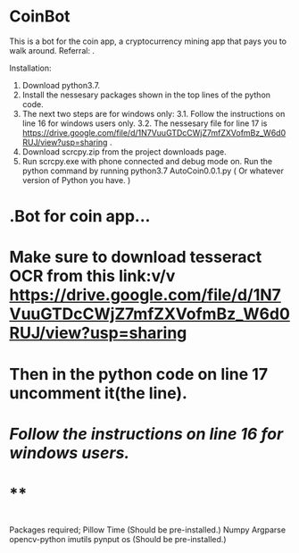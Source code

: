 # CoinBot
This is a bot for the coin app, a cryptocurrency mining app that pays you to walk around. Referral: .

Installation:
1. Download python3.7.
2. Install the nessesary packages shown in the top lines of the python code.
3. The next two steps are for windows only:
3.1. Follow the instructions on line 16 for windows users only.
3.2. The nessesary file for line 17 is https://drive.google.com/file/d/1N7VuuGTDcCWjZ7mfZXVofmBz_W6d0RUJ/view?usp=sharing .
4. Download scrcpy.zip from the project downloads page. 
5. Run scrcpy.exe with phone connected and debug mode on.
Run the python command by running python3.7 AutoCoin0.0.1.py ( Or whatever version of Python you have. )

# .Bot for coin app...
# Make sure to download tesseract OCR from this link:v/v https://drive.google.com/file/d/1N7VuuGTDcCWjZ7mfZXVofmBz_W6d0RUJ/view?usp=sharing
# Then in the python code on line 17 uncomment it(the line).
# *Follow the instructions on line 16 for windows users.*
# **
# 

Packages required;
Pillow
Time (Should be pre-installed.)
Numpy
Argparse
opencv-python
imutils
pynput
os (Should be pre-installed.)
